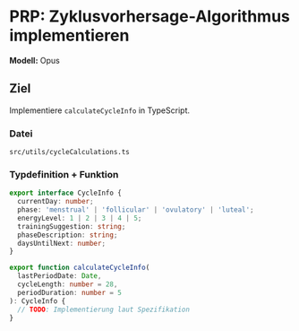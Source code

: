 # PRP: Zyklusvorhersage-Algorithmus implementieren

**Modell:** Opus  

## Ziel  
Implementiere `calculateCycleInfo` in TypeScript.

### Datei  
`src/utils/cycleCalculations.ts`

### Typdefinition + Funktion
```ts
export interface CycleInfo {
  currentDay: number;
  phase: 'menstrual' | 'follicular' | 'ovulatory' | 'luteal';
  energyLevel: 1 | 2 | 3 | 4 | 5;
  trainingSuggestion: string;
  phaseDescription: string;
  daysUntilNext: number;
}

export function calculateCycleInfo(
  lastPeriodDate: Date,
  cycleLength: number = 28,
  periodDuration: number = 5
): CycleInfo {
  // TODO: Implementierung laut Spezifikation
}
```
